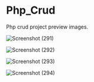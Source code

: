 # Php_Crud

Php crud project preview images.

![Screenshot (291)](https://user-images.githubusercontent.com/62649759/198702503-0394eabf-23b8-4bfc-a07a-b6ee428a01a9.png)

![Screenshot (292)](https://user-images.githubusercontent.com/62649759/198702579-052ff004-203a-4c0c-bc55-b82209e5e27b.png)

![Screenshot (293)](https://user-images.githubusercontent.com/62649759/198702634-0fdb8252-20ce-4c4f-8e8e-e45ff45cab88.png)

![Screenshot (294)](https://user-images.githubusercontent.com/62649759/198702673-3c5feb15-5272-44ec-93f1-c57a65d7afb6.png)
